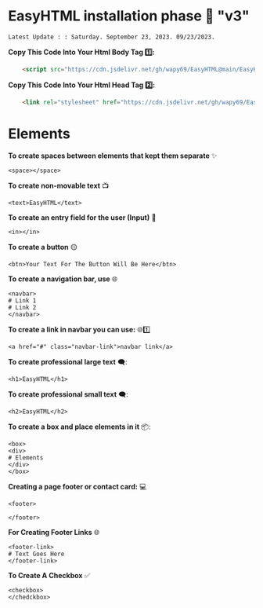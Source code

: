 # EasyHTML installation phase 🚀 "v3"
`Latest Update : : Saturday. September 23, 2023. 09/23/2023.`

**Copy This Code Into Your Html Body Tag 1️⃣:**

```html
    <script src="https://cdn.jsdelivr.net/gh/wapy69/EasyHTML@main/EasyHTMLv3.js"></script>
```

**Copy This Code Into Your Html Head Tag 2️⃣:**

```html
    <link rel="stylesheet" href="https://cdn.jsdelivr.net/gh/wapy69/EasyHTML@main/EasyHTMLstylev3.css">
```


# Elements

**To create spaces between elements that kept them separate** ✨
```
<space></space>
```

**To create non-movable text** 📺
```
<text>EasyHTML</text>
```

**To create an entry field for the user (Input)** 💠
```
<in></in>
```


**To create a button** 🟡
```
<btn>Your Text For The Button Will Be Here</btn>
```


**To create a navigation bar, use** 🌐
```
<navbar>
# Link 1
# Link 2
</navbar>
```

**To create a link in navbar you can use:** 🌐1️⃣
```
<a href="#" class="navbar-link">navbar link</a>
```

**To create professional large text** 🗨️:
```
<h1>EasyHTML</h1>
```

**To create professional small text** 🗨️:
```
<h2>EasyHTML</h2>
```

**To create a box and place elements in it** 📦:
```
<box>
<div>
# Elements
</div>
</box>
```
**Creating a page footer or contact card:** 💻
```
<footer>

</footer>
```

**For Creating Footer Links** 🌐
```
<footer-link>
# Text Goes Here
</footer-link>
```

**To Create A Checkbox** ✅
```
<checkbox>
</chedckbox>
```
